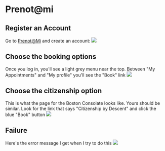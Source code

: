 # Prenot@mi

## Register an Account

Go to [Prenot@Mi](https://prenotami.esteri.it/) and create an account:
![](login.png)

## Choose the booking options

Once you log in, you'll see a light grey menu near the top. Between "My Appointments" and "My profile" you'll see the "Book" link
![](greeting.png)

## Choose the citizenship option

This is what the page for the Boston Consolate looks like. Yours should be similar. Look for the link that says "Citizenship by Descent" and click the blue "Book" button
![](booking.png)

## Failure

Here's the error message I get when I try to do this
![](failure.png)
